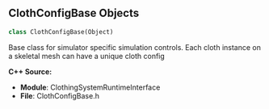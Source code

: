 ## ClothConfigBase Objects

```python
class ClothConfigBase(Object)
```

Base class for simulator specific simulation controls.
Each cloth instance on a skeletal mesh can have a unique cloth config

**C++ Source:**

- **Module**: ClothingSystemRuntimeInterface
- **File**: ClothConfigBase.h

<a id="unreal.ClothingAssetCustomData"></a>